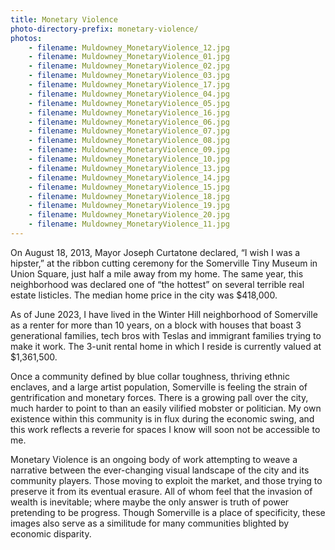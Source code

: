 ```yaml
---
title: Monetary Violence
photo-directory-prefix: monetary-violence/
photos:
    - filename: Muldowney_MonetaryViolence_12.jpg
    - filename: Muldowney_MonetaryViolence_01.jpg
    - filename: Muldowney_MonetaryViolence_02.jpg
    - filename: Muldowney_MonetaryViolence_03.jpg
    - filename: Muldowney_MonetaryViolence_17.jpg
    - filename: Muldowney_MonetaryViolence_04.jpg
    - filename: Muldowney_MonetaryViolence_05.jpg
    - filename: Muldowney_MonetaryViolence_16.jpg
    - filename: Muldowney_MonetaryViolence_06.jpg
    - filename: Muldowney_MonetaryViolence_07.jpg
    - filename: Muldowney_MonetaryViolence_08.jpg
    - filename: Muldowney_MonetaryViolence_09.jpg
    - filename: Muldowney_MonetaryViolence_10.jpg 
    - filename: Muldowney_MonetaryViolence_13.jpg
    - filename: Muldowney_MonetaryViolence_14.jpg
    - filename: Muldowney_MonetaryViolence_15.jpg  
    - filename: Muldowney_MonetaryViolence_18.jpg
    - filename: Muldowney_MonetaryViolence_19.jpg
    - filename: Muldowney_MonetaryViolence_20.jpg
    - filename: Muldowney_MonetaryViolence_11.jpg
---
```


On August 18, 2013, Mayor Joseph Curtatone declared, “I wish I was a hipster,” at the ribbon cutting ceremony for the Somerville Tiny Museum in Union Square, just half a mile away from my home. The same year, this neighborhood was declared one of “the hottest” on several terrible real estate listicles. The median home price in the city was $418,000.

As of June 2023, I have lived in the Winter Hill neighborhood of Somerville as a renter for more than 10 years, on a block with houses that boast 3 generational families, tech bros with Teslas and immigrant families trying to make it work. The 3-unit rental home in which I reside is currently valued at $1,361,500.

Once a community defined by blue collar toughness, thriving ethnic enclaves, and a large artist population, Somerville is feeling the strain of gentrification and monetary forces. There is a growing pall over the city, much harder to point to than an easily vilified mobster or politician. My own existence within this community is in flux during the economic swing, and this work reflects a reverie for spaces I know will soon not be accessible to me.

Monetary Violence is an ongoing body of work attempting to weave a narrative between the ever-changing visual landscape of the city and its community players. Those moving to exploit the market, and those trying to preserve it from its eventual erasure. All of whom feel that the invasion of wealth is inevitable; where maybe the only answer is truth of power pretending to be progress. Though Somerville is a place of specificity, these images also serve as a similitude for many communities blighted by economic disparity.

